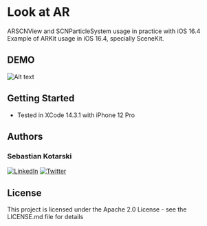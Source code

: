 
# Look at AR
ARSCNView and SCNParticleSystem usage in practice with iOS 16.4
Example of ARKit usage in iOS 16.4, specially SceneKit.

## DEMO
![Alt text](https://i.imgur.com/X6RuBBj.gif)

## Getting Started

- Tested in XCode 14.3.1 with iPhone 12 Pro

## Authors

### Sebastian Kotarski
[![LinkedIn](https://img.shields.io/badge/LinkedIn-0077B5?style=for-the-badge&logo=linkedin&logoColor=white
)](https://www.linkedin.com/in/sebastian-kotarski-375253103/)
[![Twitter](https://img.shields.io/badge/Twitter-1DA1F2?style=for-the-badge&logo=twitter&logoColor=white)]([http://google.com.au/](https://twitter.com/skotarski94))

## License

This project is licensed under the Apache 2.0 License - see the LICENSE.md file for details
